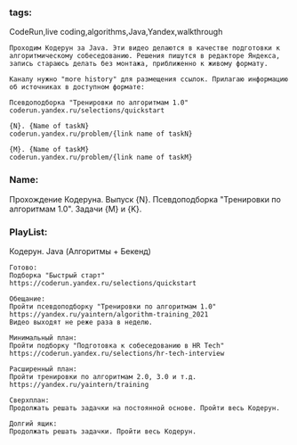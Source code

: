 ### tags:
CodeRun,live coding,algorithms,Java,Yandex,walkthrough

```
Проходим Кодерун за Java. Эти видео делаются в качестве подготовки к алгоритмическому собеседованию. Решения пишутся в редакторе Яндекса, запись стараюсь делать без монтажа, приближенно к живому формату.

Каналу нужно "more history" для размещения ссылок. Прилагаю информацию об источниках в доступном формате:

Псевдоподборка "Тренировки по алгоритмам 1.0"
coderun.yandex.ru/selections/quickstart

{N}. {Name of taskN}
coderun.yandex.ru/problem/{link name of taskN}

{M}. {Name of taskM}
coderun.yandex.ru/problem/{link name of taskM}
```
### Name:
Прохождение Кодеруна. Выпуск {N}. Псевдоподборка "Тренировки по алгоритмам 1.0". Задачи {M} и {K}.

### PlayList:
Кодерун. Java (Алгоритмы + Бекенд)
```
Готово:
Подборка "Быстрый старт"
https://coderun.yandex.ru/selections/quickstart

Обещание:
Пройти псевдоподборку "Тренировки по алгоритмам 1.0" 
https://yandex.ru/yaintern/algorithm-training_2021
Видео выходят не реже раза в неделю.

Минимальный план:
Пройти подборку "Подготовка к собеседованию в HR Tech" 
https://coderun.yandex.ru/selections/hr-tech-interview

Расширенный план:
Пройти тренировки по алгоритмам 2.0, 3.0 и т.д.
https://yandex.ru/yaintern/training

Сверхплан:
Продолжать решать задачки на постоянной основе. Пройти весь Кодерун.

Долгий ящик:
Продолжать решать задачки. Пройти весь Кодерун.
```